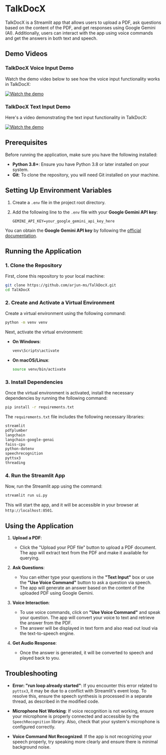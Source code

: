 # TalkDocX

TalkDocX is a Streamlit app that allows users to upload a PDF, ask questions based on the content of the PDF, and get responses using Google Gemini (AI). Additionally, users can interact with the app using voice commands and get the answers in both text and speech.

## Demo Videos

### TalkDocX Voice Input Demo
Watch the demo video below to see how the voice input functionality works in TalkDocX:

[![Watch the demo](https://img.youtube.com/vi/Z5X2vOjKTUk/0.jpg)](https://youtu.be/Z5X2vOjKTUk)

### TalkDocX Text Input Demo
Here's a video demonstrating the text input functionality in TalkDocX:

[![Watch the demo](https://img.youtube.com/vi/HYAvr3GgPyc/0.jpg)](https://youtu.be/HYAvr3GgPyc)

## Prerequisites

Before running the application, make sure you have the following installed:

- **Python 3.8+**: Ensure you have Python 3.8 or later installed on your system.
- **Git**: To clone the repository, you will need Git installed on your machine.

## Setting Up Environment Variables

1. Create a `.env` file in the project root directory.
2. Add the following line to the `.env` file with your **Google Gemini API key**:

    ```env
    GEMINI_API_KEY=your_google_gemini_api_key_here
    ```

You can obtain the **Google Gemini API key** by following the [official documentation](https://ai.google.dev/gemini-api/docs/api-key).

## Running the Application

### 1. Clone the Repository

First, clone this repository to your local machine:

```bash
git clone https://github.com/arjun-ms/TalkDocX.git
cd TalkDocX
```

### 2. Create and Activate a Virtual Environment

Create a virtual environment using the following command:

```bash
python -m venv venv
```

Next, activate the virtual environment:

- **On Windows**:
  ```bash
  venv\Scripts\activate
  ```

- **On macOS/Linux**:
  ```bash
  source venv/bin/activate
  ```

### 3. Install Dependencies

Once the virtual environment is activated, install the necessary dependencies by running the following command:

```bash
pip install -r requirements.txt
```

The `requirements.txt` file includes the following necessary libraries:

```txt
streamlit
pdfplumber
langchain
langchain-google-genai
faiss-cpu
python-dotenv
speechrecognition
pyttsx3
threading
```

### 4. Run the Streamlit App

Now, run the Streamlit app using the command:

```bash
streamlit run ui.py
```

This will start the app, and it will be accessible in your browser at `http://localhost:8501`.

## Using the Application

1. **Upload a PDF**:
   - Click the "Upload your PDF file" button to upload a PDF document. The app will extract text from the PDF and make it available for querying.

2. **Ask Questions**:
   - You can either type your questions in the **"Text Input"** box or use the **"Use Voice Command"** button to ask a question via speech.
   - The app will generate an answer based on the content of the uploaded PDF using Google Gemini.

3. **Voice Interaction**:
   - To use voice commands, click on **"Use Voice Command"** and speak your question. The app will convert your voice to text and retrieve the answer from the PDF.
   - The answer will be displayed in text form and also read out loud via the text-to-speech engine.

4. **Get Audio Response**:
   - Once the answer is generated, it will be converted to speech and played back to you.

## Troubleshooting

- **Error: "run loop already started"**:
    If you encounter this error related to `pyttsx3`, it may be due to a conflict with Streamlit's event loop. To resolve this, ensure the speech synthesis is processed in a separate thread, as described in the modified code.

- **Microphone Not Working**:
    If voice recognition is not working, ensure your microphone is properly connected and accessible by the `SpeechRecognition` library. Also, check that your system's microphone is configured correctly.

- **Voice Command Not Recognized**:
    If the app is not recognizing your speech properly, try speaking more clearly and ensure there is minimal background noise.

